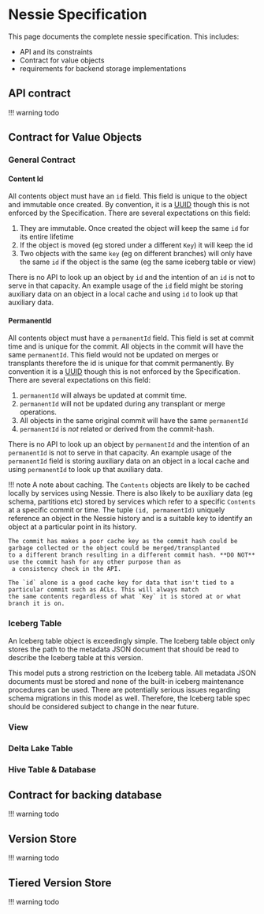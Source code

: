 # Nessie Specification

This page documents the complete nessie specification. This includes:

* API and its constraints
* Contract for value objects
* requirements for backend storage implementations

## API contract

!!! warning
    todo

## Contract for Value Objects

### General Contract

#### Content Id

All contents object must have an `id` field. This field is unique to the object and immutable once created. By convention,
it is a [UUID](https://en.wikipedia.org/wiki/Universally_unique_identifier) though this is not enforced by the Specification.
There are several expectations on this field:

1. They are immutable. Once created the object will keep the same `id` for its entire lifetime
1. If the object is moved (eg stored under a different `Key`) it will keep the id
1. Two objects with the same `key` (eg on different branches) will only have the same `id` if the object is the same (eg the same iceberg table or view)

There is no API to look up an object by `id` and the intention of an `id` is not to serve in that capacity. An example usage
of the `id` field might be storing auxiliary data on an object in a local cache and using `id` to look up that auxiliary data.

#### PermanentId

All contents object must have a `permanentId` field. This field is set at commit time and is unique for the commit. All objects in
the commit will have the same `permanentId`. This field would not be updated on merges or transplants therefore the id is unique for
that commit permanently. By convention it is a [UUID](https://en.wikipedia.org/wiki/Universally_unique_identifier) though
this is not enforced by the Specification. There are several expectations on this field:

1. `permanentId`  will always be updated at commit time.
1. `permanentId` will not be updated during any transplant or merge operations.
1. All objects in the same original commit will have the same `permanentId`
1. `permanentId` is *not* related or derived from the commit-hash.

There is no API to look up an object by `permanentId` and the intention of an `permanentId` is not to serve in that capacity.
An example usage of the `permanentId` field is storing auxiliary data on an object in a local cache and using
`permanentId` to look up that auxiliary data.

!!! note
    A note about caching. The `Contents` objects are likely to be cached locally by services using Nessie. There is also likely
    to be auxiliary data (eg schema, partitions etc) stored by services which refer to a specific `Contents` at a specific
    commit or time. The tuple `(id, permanentId)` uniquely reference an object in the Nessie history and is a suitable key
    to identify an object at a particular point in its history.

    The commit has makes a poor cache key as the commit hash could be garbage collected or the object could be merged/transplanted
    to a different branch resulting in a different commit hash. **DO NOT** use the commit hash for any other purpose than as
     a consistency check in the API.

    The `id` alone is a good cache key for data that isn't tied to a particular commit such as ACLs. This will always match
    the same contents regardless of what `Key` it is stored at or what branch it is on.

### Iceberg Table

An Iceberg table object is exceedingly simple. The Iceberg table object only stores the path to the metadata JSON document that
should be read to describe the Iceberg table at this version.

This model puts a strong restriction on the Iceberg table. All metadata JSON documents must be stored and none of the built-in
iceberg maintenance procedures can be used. There are potentially serious issues regarding schema migrations in this model as well.
Therefore, the Iceberg table spec should be considered subject to change in the near future.

### View

### Delta Lake Table

### Hive Table & Database

## Contract for backing database

!!! warning
    todo

## Version Store

!!! warning
    todo

## Tiered Version Store

!!! warning
    todo
